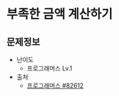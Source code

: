 # 부족한 금액 계산하기

## 문제정보
* 난이도
  * 프로그래머스 Lv.1
* 출처
  * [프로그래머스 #82612](https://programmers.co.kr/learn/courses/30/lessons/82612)